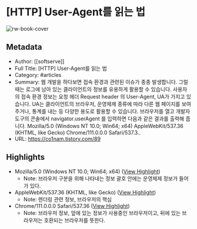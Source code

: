 # [HTTP] User-Agent를 읽는 법

![rw-book-cover](https://img1.daumcdn.net/thumb/R800x0/?scode=mtistory2&fname=https%3A%2F%2Ft1.daumcdn.net%2Ftistory_admin%2Fstatic%2Fimages%2FopenGraph%2Fopengraph.png)

## Metadata
- Author: [[softserve]]
- Full Title: [HTTP] User-Agent를 읽는 법
- Category: #articles
- Summary: 웹 개발을 하다보면 접속 환경과 관련된 이슈가 종종 발생합니다. 그럴 때는 로그에 남아 있는 클라이언트의 정보를 유용하게 활용할 수 있습니다. 사용자의 접속 환경 정보는 요청 헤더 Request header 의 User-Agent, UA가 가지고 있습니다. UA는 클라이언트의 브라우저, 운영체제 종류에 따라 다른 웹 페이지를 보여주거나, 통계를 내는 등 다양한 용도로 활용할 수 있습니다. 브라우저를 열고 개발자 도구의 콘솔에서 navigator.userAgent 를 입력하면 다음과 같은 결과를 출력해 줍니다. Mozilla/5.0 (Windows NT 10.0; Win64; x64) AppleWebKit/537.36 (KHTML, like Gecko) Chrome/111.0.0.0 Safari/537.3..
- URL: https://co1nam.tistory.com/89

## Highlights
- Mozilla/5.0 (Windows NT 10.0; Win64; x64) ([View Highlight](https://read.readwise.io/read/01hdfqevjx6dcdneyq3wy83j0r))
    - Note: 브라우저 구분을 위해 나타내는 정보
      괄호 안에는 운영체제 정보가 들어가 있다.
- AppleWebKit/537.36 (KHTML, like Gecko) ([View Highlight](https://read.readwise.io/read/01hdfqghn7e3gmkxtdmm49sr1p))
    - Note: 렌더링 관련 정보, 브라우저의 핵심
- Chrome/111.0.0.0 Safari/537.36 ([View Highlight](https://read.readwise.io/read/01hdfqhc55pt9q6q24w4wvkwh7))
    - Note: 브라우저 정보, 앞에 있는 정보가 사용중인 브라우저이고, 뒤에 있는 브라우저는 호환되는 브라우저를 뜻한다.
